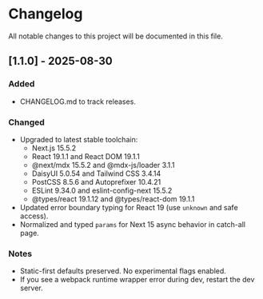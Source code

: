 # Changelog

All notable changes to this project will be documented in this file.

## [1.1.0] - 2025-08-30

### Added
- CHANGELOG.md to track releases.

### Changed
- Upgraded to latest stable toolchain:
  - Next.js 15.5.2
  - React 19.1.1 and React DOM 19.1.1
  - @next/mdx 15.5.2 and @mdx-js/loader 3.1.1
  - DaisyUI 5.0.54 and Tailwind CSS 3.4.14
  - PostCSS 8.5.6 and Autoprefixer 10.4.21
  - ESLint 9.34.0 and eslint-config-next 15.5.2
  - @types/react 19.1.12 and @types/react-dom 19.1.1
- Updated error boundary typing for React 19 (use `unknown` and safe access).
- Normalized and typed `params` for Next 15 async behavior in catch-all page.

### Notes
- Static-first defaults preserved. No experimental flags enabled.
- If you see a webpack runtime wrapper error during dev, restart the dev server.

